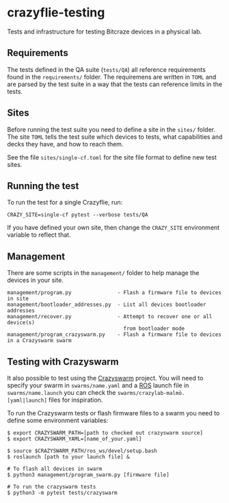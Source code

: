 # crazyflie-testing
Tests and infrastructure for testing Bitcraze devices in a physical lab.

## Requirements
The tests defined in the QA suite (`tests/QA`) all reference requirements found
in the `requirements/` folder. The requiremens are written in `TOML` and are
parsed by the test suite in a way that the tests can reference limits in the
tests.

## Sites
Before running the test suite you need to define a site in the `sites/` folder.
The site `TOML` tells the test suite which devices to tests, what capabilities
and decks they have, and how to reach them.

See the file `sites/single-cf.toml` for the site file format to define new test sites.
## Running the test

To run the test for a single Crazyflie, run:
```
CRAZY_SITE=single-cf pytest --verbose tests/QA
```

If you have defined your own site, then change the `CRAZY_SITE` environment
variable to reflect that.

## Management
There are some scripts in the `management/` folder to help manage the devices
in your site.

```
management/program.py               - Flash a firmware file to devices in site
management/bootloader_addresses.py  - List all devices bootloader addresses
management/recover.py               - Attempt to recover one or all device(s)
                                      from bootloader mode
management/program_crazyswarm.py    - Flash a firmware file to devices in a Crazyswarm swarm
```

## Testing with Crazyswarm
It also possible to test using the [Crazyswarm](https://github.com/USC-ACTLab/crazyswarm) project.
You will need to specify your swarm in `swarms/name.yaml` and a [ROS](https://www.ros.org/) launch file in `swarms/name.launch` you can check the `swarms/crazylab-malmö.[yaml|launch]` files for inspiration.

To run the Crazyswarm tests or flash firmware files to a swarm you need to define some environment variables:

```
$ export CRAZYSWARM_PATH=[path to checked out crazyswarm source]
$ export CRAZYSWARM_YAML=[name_of_your.yaml]

$ source $CRAZYSWARM_PATH/ros_ws/devel/setup.bash
$ roslaunch [path to your launch file] &

# To flash all devices in swarm
$ python3 management/program_swarm.py [firmware file]

# To run the crazyswarm tests
$ python3 -m pytest tests/crazyswarm
```
